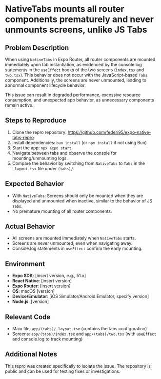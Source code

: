 # NativeTabs mounts all router components prematurely and never unmounts screens, unlike JS Tabs

## Problem Description
When using `NativeTabs` in Expo Router, all router components are mounted immediately upon tab instantiation, as evidenced by the console.log statements in the `useEffect` hooks of the two screens (`index.tsx` and `two.tsx`). This behavior does not occur with the JavaScript-based `Tabs` component. Additionally, the screens are never unmounted, leading to abnormal component lifecycle behavior.

This issue can result in degraded performance, excessive resource consumption, and unexpected app behavior, as unnecessary components remain active.

## Steps to Reproduce
1. Clone the repro repository: https://github.com/federi95/expo-native-tabs-repro
2. Install dependencies: `bun install` (or `npm install` if not using Bun)
3. Start the app: `npx expo start`
4. Navigate between tabs and observe the console for mounting/unmounting logs.
5. Compare the behavior by switching from `NativeTabs` to `Tabs` in the `_layout.tsx` file under `(tabs)/`.

## Expected Behavior
- With `NativeTabs`: Screens should only be mounted when they are displayed and unmounted when inactive, similar to the behavior of JS `Tabs`.
- No premature mounting of all router components.

## Actual Behavior
- All screens are mounted immediately when `NativeTabs` starts.
- Screens are never unmounted, even when navigating away.
- Console.log statements in `useEffect` confirm the early mounting.

## Environment
- **Expo SDK**: [insert version, e.g., 51.x]
- **React Native**: [insert version]
- **Expo Router**: [insert version]
- **OS**: macOS [version]
- **Device/Emulator**: [iOS Simulator/Android Emulator, specify version]
- **Node.js**: [version]

## Relevant Code
- Main file: `app/(tabs)/_layout.tsx` (contains the tabs configuration)
- Screens: `app/(tabs)/index.tsx` and `app/(tabs)/two.tsx` (with `useEffect` and console.log to track mounting)

## Additional Notes
This repro was created specifically to isolate the issue. The repository is public and can be used for testing fixes or investigations.
